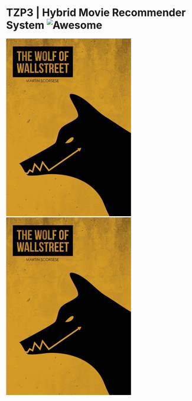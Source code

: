 # TZP3 | Hybrid Movie Recommender System ![Awesome](https://awesome.re/badge.svg)
![tzp3](img/tzp3_img.gif) ![tzp3](img/tzp3_img.gif)




